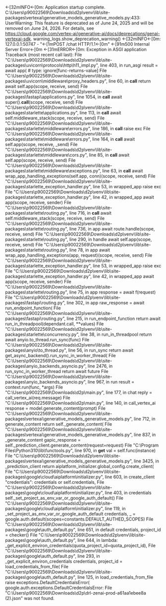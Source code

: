 ←[32mINFO←[0m:     Application startup complete.
C:\Users\p90022569\Downloads\d2p\venv\lib\site-packages\vertexai\generative_models\_generative_models.py:433: UserWarning: This feature is deprecated as of June 24, 2025 and will be removed on June 24, 2026. For details, see https://cloud.google.com/vertex-ai/generative-ai/docs/deprecations/genai-vertexai-sdk.
  warning_logs.show_deprecation_warning()
←[32mINFO←[0m:     127.0.0.1:50747 - "←[1mPOST /chat HTTP/1.1←[0m" ←[91m500 Internal Server Error←[0m
←[31mERROR←[0m:    Exception in ASGI application
Traceback (most recent call last):
  File "C:\Users\p90022569\Downloads\d2p\venv\lib\site-packages\uvicorn\protocols\http\h11_impl.py", line 403, in run_asgi
    result = await app(  # type: ignore[func-returns-value]
  File "C:\Users\p90022569\Downloads\d2p\venv\lib\site-packages\uvicorn\middleware\proxy_headers.py", line 60, in __call__
    return await self.app(scope, receive, send)
  File "C:\Users\p90022569\Downloads\d2p\venv\lib\site-packages\fastapi\applications.py", line 1054, in __call__
    await super().__call__(scope, receive, send)
  File "C:\Users\p90022569\Downloads\d2p\venv\lib\site-packages\starlette\applications.py", line 113, in __call__
    await self.middleware_stack(scope, receive, send)
  File "C:\Users\p90022569\Downloads\d2p\venv\lib\site-packages\starlette\middleware\errors.py", line 186, in __call__
    raise exc
  File "C:\Users\p90022569\Downloads\d2p\venv\lib\site-packages\starlette\middleware\errors.py", line 164, in __call__
    await self.app(scope, receive, _send)
  File "C:\Users\p90022569\Downloads\d2p\venv\lib\site-packages\starlette\middleware\cors.py", line 85, in __call__
    await self.app(scope, receive, send)
  File "C:\Users\p90022569\Downloads\d2p\venv\lib\site-packages\starlette\middleware\exceptions.py", line 63, in __call__
    await wrap_app_handling_exceptions(self.app, conn)(scope, receive, send)
  File "C:\Users\p90022569\Downloads\d2p\venv\lib\site-packages\starlette\_exception_handler.py", line 53, in wrapped_app
    raise exc
  File "C:\Users\p90022569\Downloads\d2p\venv\lib\site-packages\starlette\_exception_handler.py", line 42, in wrapped_app
    await app(scope, receive, sender)
  File "C:\Users\p90022569\Downloads\d2p\venv\lib\site-packages\starlette\routing.py", line 716, in __call__
    await self.middleware_stack(scope, receive, send)
  File "C:\Users\p90022569\Downloads\d2p\venv\lib\site-packages\starlette\routing.py", line 736, in app
    await route.handle(scope, receive, send)
  File "C:\Users\p90022569\Downloads\d2p\venv\lib\site-packages\starlette\routing.py", line 290, in handle
    await self.app(scope, receive, send)
  File "C:\Users\p90022569\Downloads\d2p\venv\lib\site-packages\starlette\routing.py", line 78, in app
    await wrap_app_handling_exceptions(app, request)(scope, receive, send)
  File "C:\Users\p90022569\Downloads\d2p\venv\lib\site-packages\starlette\_exception_handler.py", line 53, in wrapped_app
    raise exc
  File "C:\Users\p90022569\Downloads\d2p\venv\lib\site-packages\starlette\_exception_handler.py", line 42, in wrapped_app
    await app(scope, receive, sender)
  File "C:\Users\p90022569\Downloads\d2p\venv\lib\site-packages\starlette\routing.py", line 75, in app
    response = await f(request)
  File "C:\Users\p90022569\Downloads\d2p\venv\lib\site-packages\fastapi\routing.py", line 302, in app
    raw_response = await run_endpoint_function(
  File "C:\Users\p90022569\Downloads\d2p\venv\lib\site-packages\fastapi\routing.py", line 215, in run_endpoint_function
    return await run_in_threadpool(dependant.call, **values)
  File "C:\Users\p90022569\Downloads\d2p\venv\lib\site-packages\starlette\concurrency.py", line 38, in run_in_threadpool
    return await anyio.to_thread.run_sync(func)
  File "C:\Users\p90022569\Downloads\d2p\venv\lib\site-packages\anyio\to_thread.py", line 56, in run_sync
    return await get_async_backend().run_sync_in_worker_thread(
  File "C:\Users\p90022569\Downloads\d2p\venv\lib\site-packages\anyio\_backends\_asyncio.py", line 2476, in run_sync_in_worker_thread
    return await future
  File "C:\Users\p90022569\Downloads\d2p\venv\lib\site-packages\anyio\_backends\_asyncio.py", line 967, in run
    result = context.run(func, *args)
  File "C:\Users\p90022569\Downloads\d2p\main.py", line 177, in chat
    reply = call_vertex_ai(req.message)
  File "C:\Users\p90022569\Downloads\d2p\main.py", line 140, in call_vertex_ai
    response = model.generate_content(prompt)
  File "C:\Users\p90022569\Downloads\d2p\venv\lib\site-packages\vertexai\generative_models\_generative_models.py", line 712, in generate_content
    return self._generate_content(
  File "C:\Users\p90022569\Downloads\d2p\venv\lib\site-packages\vertexai\generative_models\_generative_models.py", line 837, in _generate_content
    gapic_response = self._prediction_client.generate_content(request=request)
  File "C:\Program Files\Python310\lib\functools.py", line 970, in __get__
    val = self.func(instance)
  File "C:\Users\p90022569\Downloads\d2p\venv\lib\site-packages\vertexai\generative_models\_generative_models.py", line 3425, in _prediction_client
    return aiplatform_initializer.global_config.create_client(
  File "C:\Users\p90022569\Downloads\d2p\venv\lib\site-packages\google\cloud\aiplatform\initializer.py", line 603, in create_client
    "credentials": credentials or self.credentials,
  File "C:\Users\p90022569\Downloads\d2p\venv\lib\site-packages\google\cloud\aiplatform\initializer.py", line 403, in credentials
    self._set_project_as_env_var_or_google_auth_default()
  File "C:\Users\p90022569\Downloads\d2p\venv\lib\site-packages\google\cloud\aiplatform\initializer.py", line 119, in _set_project_as_env_var_or_google_auth_default
    credentials, _ = google.auth.default(scopes=constants.DEFAULT_AUTHED_SCOPES)
  File "C:\Users\p90022569\Downloads\d2p\venv\lib\site-packages\google\auth\_default.py", line 651, in default
    credentials, project_id = checker()
  File "C:\Users\p90022569\Downloads\d2p\venv\lib\site-packages\google\auth\_default.py", line 644, in <lambda>
    lambda: _get_explicit_environ_credentials(quota_project_id=quota_project_id),
  File "C:\Users\p90022569\Downloads\d2p\venv\lib\site-packages\google\auth\_default.py", line 293, in _get_explicit_environ_credentials
    credentials, project_id = load_credentials_from_file(
  File "C:\Users\p90022569\Downloads\d2p\venv\lib\site-packages\google\auth\_default.py", line 125, in load_credentials_from_file
    raise exceptions.DefaultCredentialsError(
google.auth.exceptions.DefaultCredentialsError: File "C:\Users\p90022569\Downloads\d2p\drl-zenai-prod-a61aa1ebee8a (2).json" was not found.
